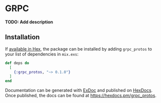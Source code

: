# GRPC

**TODO: Add description**

## Installation

If [available in Hex](https://hex.pm/docs/publish), the package can be installed
by adding `grpc_protos` to your list of dependencies in `mix.exs`:

```elixir
def deps do
  [
    {:grpc_protos, "~> 0.1.0"}
  ]
end
```

Documentation can be generated with [ExDoc](https://github.com/elixir-lang/ex_doc)
and published on [HexDocs](https://hexdocs.pm). Once published, the docs can
be found at <https://hexdocs.pm/grpc_protos>.

